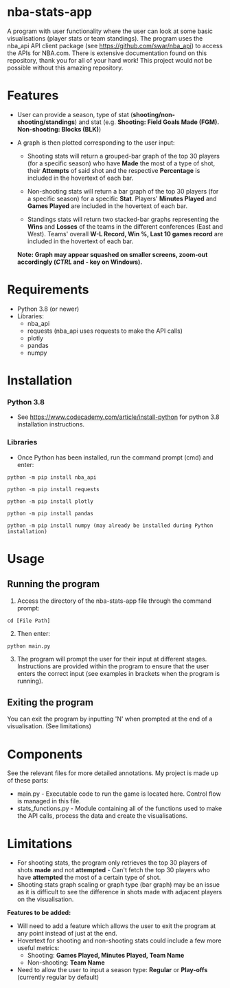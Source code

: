 # nba-stats-app
A program with user functionality where the user can look at some basic visualisations (player stats or team standings). The program uses the nba_api API client package (see https://github.com/swar/nba_api) to access the APIs for NBA.com. There is extensive documentation found on this repository, thank you for all of your hard work! This project would not be possible without this amazing repository.

# Features
- User can provide a season, type of stat (**shooting/non-shooting/standings**) and stat (e.g. **Shooting: Field Goals Made (FGM). Non-shooting: Blocks (BLK)**)
- A graph is then plotted corresponding to the user input:

  - Shooting stats will return a grouped-bar graph of the top 30 players (for a specific season) who have **Made** the most of a type of shot, their **Attempts** of said shot and the respective **Percentage** is included in the hovertext of each bar. ![]()
  
  - Non-shooting stats will return a bar graph of the top 30 players (for a specific season) for a specific **Stat**. Players' **Minutes Played** and **Games Played** are    included in the hovertext of each bar. ![]()

  - Standings stats will return two stacked-bar graphs representing the **Wins** and **Losses** of the teams in the different conferences (East and West). Teams' overall **W-L Record, Win %, Last 10 games record** are included in the hovertext of each bar. ![]()
  
   **Note: Graph may appear squashed on smaller screens, zoom-out accordingly (*CTRL* and *-* key on Windows).**

# Requirements
- Python 3.8 (or newer)
- Libraries: 
  - nba_api
  - requests (nba_api uses requests to make the API calls)
  - plotly
  - pandas
  - numpy

# Installation
### Python 3.8
- See https://www.codecademy.com/article/install-python for python 3.8 installation instructions.

### Libraries
- Once Python has been installed, run the command prompt (cmd) and enter:
```
python -m pip install nba_api

python -m pip install requests 

python -m pip install plotly

python -m pip install pandas

python -m pip install numpy (may already be installed during Python installation)
```

# Usage
## Running the program
1. Access the directory of the nba-stats-app file through the command prompt:
```
cd [File Path]
```
2. Then enter:
```
python main.py
```
3. The program will prompt the user for their input at different stages. Instructions are provided within the program to ensure that the user enters the correct input (see examples in brackets when the program is running).

## Exiting the program
You can exit the program by inputting 'N' when prompted at the end of a visualisation. (See limitations)

# Components
See the relevant files for more detailed annotations. My project is made up of these parts:

- main.py - Executable code to run the game is located here. Control flow is managed in this file.
- stats_functions.py - Module containing all of the functions used to make the API calls, process the data and create the visualisations.

# Limitations
- For shooting stats, the program only retrieves the top 30 players of shots **made** and not **attempted** - Can't fetch the top 30 players who have **attempted** the most of a certain type of shot.
- Shooting stats graph scaling or graph type (bar graph) may be an issue as it is difficult to see the difference in shots made with adjacent players on the visualisation.
 
**Features to be added:**
- Will need to add a feature which allows the user to exit the program at any point instead of just at the end.
- Hovertext for shooting and non-shooting stats could include a few more useful metrics: 
  - Shooting: **Games Played, Minutes Played, Team Name**
  - Non-shooting: **Team Name**
- Need to allow the user to input a season type: **Regular** or **Play-offs** (currently regular by default)
